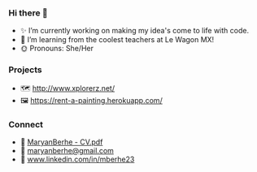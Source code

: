### Hi there 👋

- ✨ I’m currently working on making my idea's come to life with code.
- 🧠 I’m learning from the coolest teachers at Le Wagon MX!
- 🌞 Pronouns: She/Her

### Projects
- 🗺 http://www.xplorerz.net/
- 🖼 https://rent-a-painting.herokuapp.com/

### Connect 
- 📄 [MaryanBerhe - CV.pdf](https://github.com/mberhe23/mberhe23/files/7723565/MaryanBerhe.-.CV.pdf)
- 📧 maryanberhe@gmail.com
- 🔗 www.linkedin.com/in/mberhe23



<!--
**mberhe23/mberhe23** is a ✨ _special_ ✨ repository because its `README.md` (this file) appears on your GitHub profile.

Here are some ideas to get you started:

- 🔭 I’m currently working on making my idea's come to life with code.
- 🌱 I’m currently learning from the coolest teachers at Le Wagon MX!
- 👯 I’m looking to collaborate on ...
- 🤔 I’m looking for help with ...
- 💬 Ask me about ...
- 📫 How to reach me: ...
- 😄 Pronouns: She/Her
- ⚡ Fun fact: ...
-->
